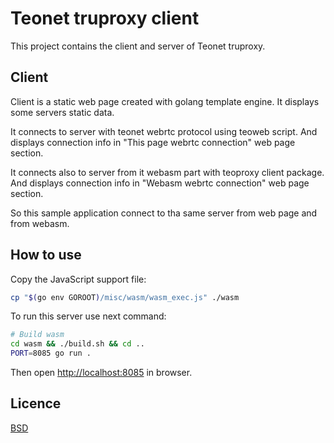 # Teonet truproxy client

This project contains the client and server of Teonet truproxy.

## Client

Client is a static web page created with golang template engine. It displays some servers static data.

It connects to server with teonet webrtc protocol using teoweb script. And displays connection info in "This page webrtc connection" web page section.

It connects also to server from it webasm part with teoproxy client package. And displays connection info in "Webasm webrtc connection" web page section.

So this sample application connect to tha same server from web page and from webasm.

## How to use

Copy the JavaScript support file:

```bash
cp "$(go env GOROOT)/misc/wasm/wasm_exec.js" ./wasm
```

To run this server use next command:

```bash
# Build wasm
cd wasm && ./build.sh && cd ..
PORT=8085 go run .
```

Then open <http://localhost:8085> in browser.

## Licence

[BSD](LICENSE)
